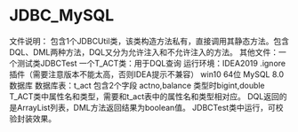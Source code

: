 # JDBC_MySQL
文件说明： 包含1个JDBCUtil类，该类构造方法私有，直接调用其静态方法。包含DQL、DML两种方法，DQL又分为允许注入和不允许注入的方法。
其他文件：一个测试类JDBCTest   一个T_ACT类：用于DQL查询
运行环境：IDEA2019   .ignore插件（需要注意版本不能太高，否则IDEA提示不兼容）  win10 64位   MySQL 8.0数据库
数据库表：t_act  包含2个字段  actno,balance  类型时bigint,double
T_ACT类中属性名和类型，需要和t_act表中的属性名和类型相对应。
DQL返回的是ArrayList<T>列表，DML方法返回结果为boolean值。
JDBCTest类中运行，可校验封装效果。

